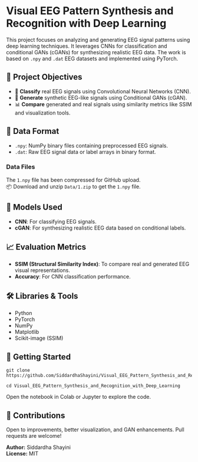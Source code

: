 # Visual EEG Pattern Synthesis and Recognition with Deep Learning

This project focuses on analyzing and generating EEG signal patterns using deep learning techniques. It leverages CNNs for classification and conditional GANs (cGANs) for synthesizing realistic EEG data. The work is based on `.npy` and `.dat` EEG datasets and implemented using PyTorch.

## 📌 Project Objectives

- 🧠 **Classify** real EEG signals using Convolutional Neural Networks (CNN).
- 🔁 **Generate** synthetic EEG-like signals using Conditional GANs (cGAN).
- 📊 **Compare** generated and real signals using similarity metrics like SSIM and visualization tools.

## 📂 Data Format

- `.npy`: NumPy binary files containing preprocessed EEG signals.
- `.dat`: Raw EEG signal data or label arrays in binary format.

### Data Files
The `1.npy` file has been compressed for GitHub upload.  
📦 Download and unzip `Data/1.zip` to get the `1.npy` file.

## 🧠 Models Used

- **CNN**: For classifying EEG signals.
- **cGAN**: For synthesizing realistic EEG data based on conditional labels.

## 📈 Evaluation Metrics

- **SSIM (Structural Similarity Index)**: To compare real and generated EEG visual representations.
- **Accuracy**: For CNN classification performance.

## 🛠️ Libraries & Tools

- Python
- PyTorch
- NumPy
- Matplotlib
- Scikit-image (SSIM)

## 🚀 Getting Started

```
git clone https://github.com/SiddardhaShayini/Visual_EEG_Pattern_Synthesis_and_Recognition_with_Deep_Learning.git
```
```
cd Visual_EEG_Pattern_Synthesis_and_Recognition_with_Deep_Learning
```

Open the notebook in Colab or Jupyter to explore the code.

## 🙌 Contributions

Open to improvements, better visualization, and GAN enhancements. Pull requests are welcome!


**Author:** Siddardha Shayini  
**License:** MIT


